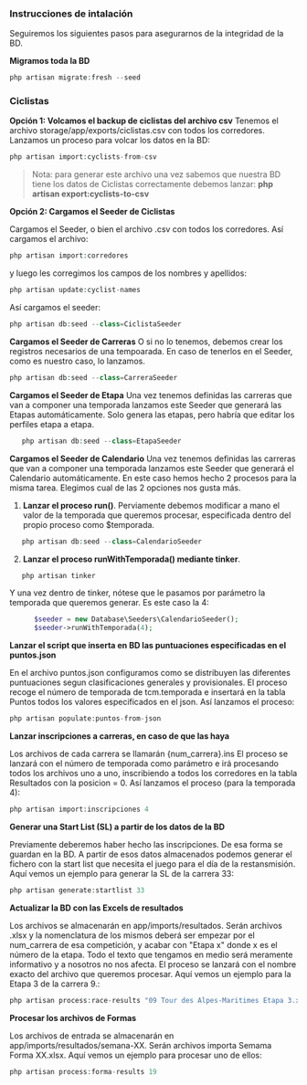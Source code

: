 ### Instrucciones de intalación

Seguiremos los siguientes pasos para asegurarnos de la integridad de la BD.

**Migramos toda la BD**

```php
php artisan migrate:fresh --seed
```

### Ciclistas

**Opción 1: Volcamos el backup de ciclistas del archivo csv**
Tenemos el archivo storage/app/exports/ciclistas.csv con todos los corredores.
Lanzamos un proceso para volcar los datos en la BD:
```php
php artisan import:cyclists-from-csv
```
> Nota: para generar este archivo una vez sabemos que nuestra BD tiene los datos de Ciclistas correctamente debemos lanzar: **php artisan export:cyclists-to-csv**



**Opción 2: Cargamos el Seeder de Ciclistas**

Cargamos el Seeder, o bien el archivo .csv con todos los corredores.
Así cargamos el archivo:
```php
php artisan import:corredores
```
y luego les corregimos los campos de los nombres y apellidos:
```php
php artisan update:cyclist-names
```


Así cargamos el seeder:
```php
php artisan db:seed --class=CiclistaSeeder
```

**Cargamos el Seeder de Carreras**
O si no lo tenemos, debemos crear los registros necesarios de una tempoarada.
En caso de tenerlos en el Seeder, como es nuestro caso, lo lanzamos. 

```php
php artisan db:seed --class=CarreraSeeder
```

**Cargamos el Seeder de Etapa**
Una vez tenemos definidas las carreras que van a componer una temporada lanzamos este Seeder que generará las Etapas automáticamente.
Solo genera las etapas, pero habría que editar los perfiles etapa a etapa.

```php
   php artisan db:seed --class=EtapaSeeder
```

**Cargamos el Seeder de Calendario**
Una vez tenemos definidas las carreras que van a componer una temporada lanzamos este Seeder que generará el Calendario automáticamente.
En este caso hemos hecho 2 procesos para la misma tarea. Elegimos cual de las 2 opciones nos gusta más.

1. **Lanzar el proceso run()**. Perviamente debemos modificar a mano el valor de la temporada que queremos procesar, especificada dentro del propio proceso como $temporada.
```php
   php artisan db:seed --class=CalendarioSeeder
```

2. **Lanzar el proceso runWithTemporada() mediante tinker**.
```php
   php artisan tinker
```

Y una vez dentro de tinker, nótese que le pasamos por parámetro la temporada que queremos generar. Es este caso la 4:
```php
      $seeder = new Database\Seeders\CalendarioSeeder();
      $seeder->runWithTemporada(4);
```
**Lanzar el script que inserta en BD las puntuaciones especificadas en el puntos.json**

En el archivo puntos.json configuramos como se distribuyen las diferentes puntuaciones segun clasificaciones generales y provisionales.
El proceso recoge el número de temporada de tcm.temporada e insertará en la tabla Puntos todos los valores especificados en el json.
Así lanzamos el proceso:
```php
php artisan populate:puntos-from-json
```

**Lanzar inscripciones a carreras, en caso de que las haya**

Los archivos de cada carrera se llamarán {num_carrera}.ins
El proceso se lanzará con el número de temporada como parámetro e irá procesando todos los archivos uno a uno, inscribiendo a todos los corredores en la tabla Resultados con la posicion = 0.
Así lanzamos el proceso (para la temporada 4):
```php
php artisan import:inscripciones 4
```

**Generar una Start List (SL) a partir de los datos de la BD**

Previamente deberemos haber hecho las inscripciones. De esa forma se guardan en la BD. A partir de esos datos almacenados podemos generar el fichero con la start list que necesita el juego para el día de la restansmisión.
Aquí vemos un ejemplo para generar la SL de la carrera 33:
```php
php artisan generate:startlist 33
```

**Actualizar la BD con las Excels de resultados**

Los archivos se almacenarán en app/imports/resultados. Serán archivos .xlsx y la nomenclatura de los mismos deberá ser empezar por el num_carrera de esa competición, y acabar con "Etapa x" donde x es el número de la etapa. Todo el texto que tengamos en medio será meramente informativo y a nosotros no nos afecta.
El proceso se lanzará con el nombre exacto del archivo que queremos procesar.
Aquí vemos un ejemplo para la Etapa 3 de la carrera 9.:
```php
php artisan process:race-results "09 Tour des Alpes-Maritimes Etapa 3.xlsx"
```

**Procesar los archivos de Formas**

Los archivos de entrada se almacenarán en app/imports/resultados/semana-XX. Serán archivos importa Semama Forma XX.xlsx.
Aquí vemos un ejemplo para procesar uno de ellos:
```php
php artisan process:forma-results 19 
```
